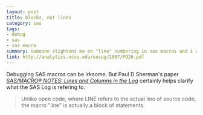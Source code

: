 ```yaml
---
layout: post
title: blocks, not lines
category: sas
tags:
- debug
- sas
- sas macro
summary: someone elightens me on "line" numbering in sas macros and i am grateful.
link: http://analytics.ncsu.edu/sesug/2007/PO26.pdf
---
```


Debugging SAS macros can be irksome. But Paul D Sherman's paper [*SAS/MACRO® NOTES: Lines and Columns in the Log*](http://analytics.ncsu.edu/sesug/2007/PO26.pdf) certainly helps clarify what the SAS Log is refering to.

> Unlike open code, where LINE refers to the actual line of source code, the macro "line" is actually a block of statements.
